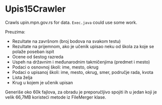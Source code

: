 # Upis15Crawler
Crawls upin.mpn.gov.rs for data. `Exec.java` could use some work.

Preuzima:
- Rezultate na završnom (broj bodova na svakom testu)
- Rezultate na prijemnom, ako je učenik upisao neku od škola za koje se polaže poseban ispit
- Ocene od šestog razreda
- Uspeh na državnim i međunarodnim takmičenjima (predmet i mesto)
- Podaci o osnovnoj školi: ime, mesto, okrug
- Podaci o upisanoj školi: ime, mesto, okrug, smer, područje rada, kvota
- Lista želja
- Krug u kojem je učenik upisan

Generiše oko 60k fajlova, za obradu je preporučljivo spojiti ih u jedan koji je velik 66,7MB koristeći metode iz FileMerger klase.
